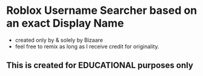 # Roblox Username Searcher based on an exact Display Name
- created only by & solely by Bizaare
- feel free to remix as long as I receive credit for originality.

## This is created for EDUCATIONAL purposes only